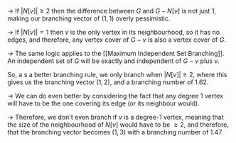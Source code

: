 $\rightarrow$ If $|N[v]| \geq 2$ then the difference between $G$ and $G - N[v]$ is not just $1$, making our branching vector of $(1,1)$ overly pessimistic.

$\rightarrow$ If $|N[v]| = 1$ then $v$ is the only vertex in its neighbourhood, so it has no edges, and therefore, any vertex cover of $G-v$ is also a vertex cover of $G$. 

$\rightarrow$ The same logic applies to the [[Maximum Independent Set Branching]]. An independent set of $G$ will be exactly and independent of $G-v$ plus $v$.

So, a s a better branching rule, we only branch when $|N[v]| \geq 2$, where this gives us the branching vector $(1,2)$, and a branching number of $1.62$. 

$\rightarrow$ We can do even better by considering the fact that any degree $1$ vertex will have to be the one covering its edge (or its neighbour would). 

$\rightarrow$ Therefore, we don't even branch if $v$ is a degree-$1$ vertex, meaning that the size of the neighbourhood of $N[v]$ would have to be $\geq 2$, and therefore, that the branching vector becomes $(1,3)$ with a branching number of $1.47$. 


